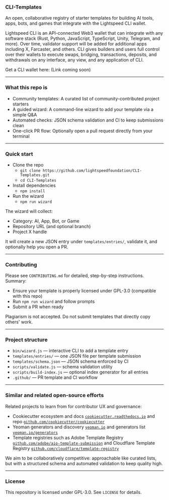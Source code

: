 ### CLI-Templates

An open, collaborative registry of starter templates for building AI tools, apps, bots, and games that integrate with the Lightspeed CLI wallet.

Lightspeed CLI is an API-connected Web3 wallet that can integrate with any software stack (Rust, Python, JavaScript, TypeScript, Unity, Telegram, and more). Over time, validator support will be added for additional apps including X, Farcaster, and others. CLI gives builders and users full control over their wallets to execute swaps, bridging, transactions, deposits, and withdrawals on any interface, any view, and any application of CLI.

Get a CLI wallet here: (Link coming soon)

---

### What this repo is

- Community templates: A curated list of community-contributed project starters
- A guided wizard: A command-line wizard to add your template via a simple Q&A
- Automated checks: JSON schema validation and CI to keep submissions clean
- One-click PR flow: Optionally open a pull request directly from your terminal

---

### Quick start

- Clone the repo
  - `git clone https://github.com/lightspeedfoundation/CLI-Templates.git`
  - `cd CLI-Templates`
- Install dependencies
  - `npm install`
- Run the wizard
  - `npm run wizard`

The wizard will collect:
- Category: AI, App, Bot, or Game
- Repository URL (and optional branch)
- Project X handle

It will create a new JSON entry under `templates/entries/`, validate it, and optionally help you open a PR.

---

### Contributing

Please see `CONTRIBUTING.md` for detailed, step-by-step instructions. Summary:
- Ensure your template is properly licensed under GPL-3.0 (compatible with this repo)
- Run `npm run wizard` and follow prompts
- Submit a PR when ready

Plagiarism is not accepted. Do not submit templates that directly copy others' work.

---

### Project structure

- `bin/wizard.js` — interactive CLI to add a template entry
- `templates/entries/` — one JSON file per template submission
- `templates/schema.json` — JSON schema enforced by CI
- `scripts/validate.js` — schema validation utility
- `scripts/build-index.js` — optional index generator for all entries
- `.github/` — PR template and CI workflow

---

### Similar and related open-source efforts

Related projects to learn from for contributor UX and governance:
- Cookiecutter ecosystem and docs [`cookiecutter.readthedocs.io`](https://cookiecutter.readthedocs.io/en/stable/) and repo [`github.com/cookiecutter/cookiecutter`](https://github.com/cookiecutter/cookiecutter)
- Yeoman generators and discovery [`yeoman.io`](https://yeoman.io/) and generators list [`yeoman.io/generators`](https://yeoman.io/generators/)
- Template registries such as Adobe Template Registry [`github.com/adobe/aio-template-submission`](https://github.com/adobe/aio-template-submission) and Cloudflare Template Registry [`github.com/cloudflare/template-registry`](https://github.com/cloudflare/template-registry)

We aim to be collaboratively competitive: approachable like curated lists, but with a structured schema and automated validation to keep quality high.

---

### License

This repository is licensed under GPL-3.0. See `LICENSE` for details.